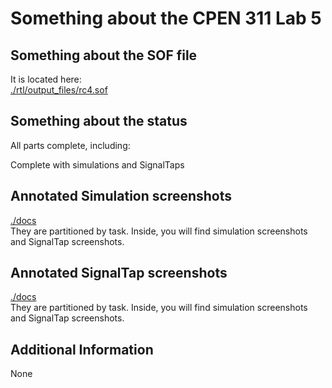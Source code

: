 # Something about the CPEN 311 Lab 5

## Something about the SOF file
It is located here:  
[./rtl/output_files/rc4.sof](./rtl/output_files/rc4.sof)

## Something about the status
All parts complete, including:  
  

Complete with simulations and SignalTaps

## Annotated Simulation screenshots
[./docs](./docs)  
They are partitioned by task. Inside, you will find simulation screenshots and SignalTap screenshots.  


## Annotated SignalTap screenshots
[./docs](./docs)  
They are partitioned by task. Inside, you will find simulation screenshots and SignalTap screenshots. 


## Additional Information
None
